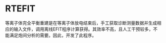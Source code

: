 # RTEFIT
等离子体完全平衡重建是在等离子体放电结束后，手工获取诊断测量数据并生成相应的输入文件，调用离线EFIT程序计算获得。其效率不高，且人工干预较多，不能满足炮间分析的需要。因此，开发了此程序。
